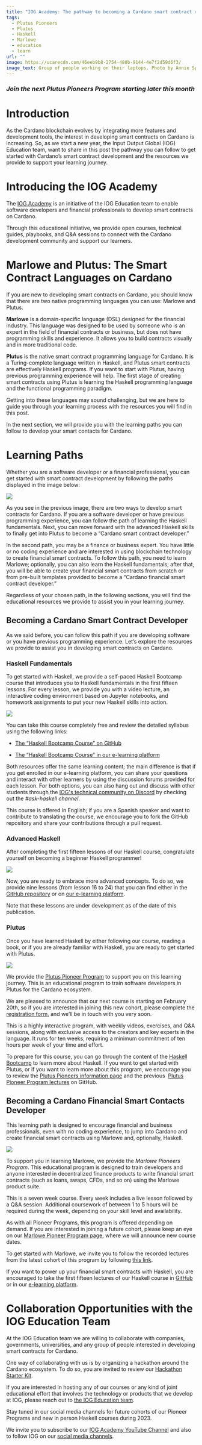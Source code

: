 ```yaml
---
title: "IOG Academy: The pathway to becoming a Cardano smart contract developer"
tags:
  - Plutus Pioneers
  - Plutus
  - Haskell
  - Marlowe
  - education
  - learn
url: ""
image: https://ucarecdn.com/46eeb9b8-2754-480b-9144-4e7f2d59d6f3/
image_text: Group of people working on their laptops. Photo by Annie Spratt on Unsplash
---
```


### _Join the next Plutus Pioneers Program starting later this month_

# Introduction

As the Cardano blockchain evolves by integrating more features and development tools, the interest in developing smart contracts on Cardano is increasing. So, as we start a new year, the Input Output Global (IOG) Education team, want to share in this post the pathway you can follow to get started with Cardano’s smart contract development and the resources we provide to support your learning journey.

# Introducing the IOG Academy

The [IOG Academy](https://www.youtube.com/channel/UCX9j__vYOJu00iqBrCzecVw) is an initiative of the IOG Education team to enable software developers and financial professionals to develop smart contracts on Cardano.

Through this educational initiative, we provide open courses, technical guides, playbooks, and Q&A sessions to connect with the Cardano development community and support our learners.

# Marlowe and Plutus: The Smart Contract Languages on Cardano

If you are new to developing smart contracts on Cardano, you should know that there are two native programming languages you can use: Marlowe and Plutus.

**Marlowe** is a domain-specific language (DSL) designed for the financial industry. This language was designed to be used by someone who is an expert in the field of financial contracts or business, but does not have programming skills and experience. It allows you to build contracts visually and in more traditional code.

**Plutus** is the native smart contract programming language for Cardano. It is a Turing-complete language written in Haskell, and Plutus smart contracts are effectively Haskell programs. If you want to start with Plutus, having previous programming experience will help. The first stage of creating smart contracts using Plutus is learning the Haskell programming language and the functional programming paradigm.

Getting into these languages may sound challenging, but we are here to guide you through your learning process with the resources you will find in this post.

In the next section, we will provide you with the learning paths you can follow to develop your smart contacts for Cardano.

# Learning Paths

Whether you are a software developer or a financial professional, you can get started with smart contract development by following the paths displayed in the image below:

![](https://lh5.googleusercontent.com/pvqDClj_KGR5ZlcdL2q4DUKrleQRCKwPCc2DtuEAZQhI-hgGp53tnarAUFejs7rCdJ9mR98QFnp54xOiJzjyln0qzCc5C0b03tpFnQrnH9Fx-Cy7eLE3ba10aitbHehhp_pwJrF0CP_9CKkQEisLsvM)

As you see in the previous image, there are two ways to develop smart contracts for Cardano. If you are a software developer or have previous programming experience, you can follow the path of learning the Haskell fundamentals. Next, you can move forward with the advanced Haskell skills to finally get into Plutus to become a “Cardano smart contract developer.”

In the second path, you may be a finance or business expert. You have little or no coding experience and are interested in using blockchain technology to create financial smart contracts. To follow this path, you need to learn Marlowe; optionally, you can also learn the Haskell fundamentals; after that, you will be able to create your financial smart contracts from scratch or from pre-built templates provided to become a “Cardano financial smart contract developer.”

Regardless of your chosen path, in the following sections, you will find the educational resources we provide to assist you in your learning journey.

## Becoming a Cardano Smart Contract Developer

As we said before, you can follow this path if you are developing software or you have previous programming experience. Let’s explore the resources we provide to assist you in developing smart contracts on Cardano.

### Haskell Fundamentals

To get started with Haskell, we provide a self-paced Haskell Bootcamp course that introduces you to Haskell fundamentals in the first fifteen lessons. For every lesson, we provide you with a video lecture, an interactive coding environment based on Jupyter notebooks, and homework assignments to put your new Haskell skills into action.

  

![](https://lh6.googleusercontent.com/imcqm9YME-Sm0dTrfqw6i1DnpkPldUT8a81jdJrlCIKnOnlJZKGtsxDN_femNYtZ6c_JfsyJichFTVXk0rCeunLhxeDaKVHw2ntGeJXO70R7P4zo2nvxprdMuCNNSbyHgi-U4VuFq-7G2IluYDDjw7U)

You can take this course completely free and review the detailed syllabus using the following links:

*   [The “Haskell Bootcamp Course” on GitHub](https://github.com/input-output-hk/haskell-course)
    
*   [The “Haskell Bootcamp Course” in our e-learning platform](https://iohk.instructure.com/courses/141)
    

Both resources offer the same learning content; the main difference is that if you get enrolled in our e-learning platform, you can share your questions and interact with other learners by using the discussion forums provided for each lesson. For both options, you can also hang out and discuss with other students through the [IOG's technical community on Discord](https://discord.gg/inputoutput) by checking out the _#ask-haskell channel_.

This course is offered in English; if you are a Spanish speaker and want to contribute to translating the course, we encourage you to fork the GitHub repository and share your contributions through a pull request. 

### Advanced Haskell

After completing the first fifteen lessons of our Haskell course, congratulate yourself on becoming a beginner Haskell programmer!

![](https://lh6.googleusercontent.com/z0SYgQ0DJw2Do2Twpo0La892aBbVNTdAYhQUoU2jDyLQwUuXsKcoZL_QyBDAxAqjUWUtPbAz3J4cvwplsN3Ao0u3Y2E3R8rxo6zQhgLnok9RH0fUMH7IWkDwSIDlmFd3K2D-GAmZ5W1mDw7mmAMNvKU)

Now, you are ready to embrace more advanced concepts. To do so, we provide nine lessons (from lesson 16 to 24) that you can find either in the [GitHub repository](https://github.com/input-output-hk/haskell-course) or on [our e-learning platform](https://iohk.instructure.com/courses/141).

Note that these lessons are under development as of the date of this publication.

### Plutus

Once you have learned Haskell by either following our course, reading a book, or if you are already familiar with Haskell, you are ready to get started with Plutus.

![](https://lh6.googleusercontent.com/wIwlaU-wq6Rbkjl3-xjqK8BQxrJCap3rUlDESs-mUAEauaxhVaLIgsZY9PnlhCkb7apiQmdFJfjAs67CoGW_7jXe7AmrCtCuRv1OuU3mqnOijErqaUeANP3IhZfycMnphlX76u7fXjec72V-z7J2ZeI)

We provide the [Plutus Pioneer Program](https://github.com/input-output-hk/plutus-pioneer-program) to support you on this learning journey. This is an educational program to train software developers in Plutus for the Cardano ecosystem. 

We are pleased to announce that our next course is starting on February 20th, so if you are interested in joining this new cohort, please complete the [registration form](https://input-output.typeform.com/to/au0XDcBP), and we’ll be in touch with you very soon.

This is a highly interactive program, with weekly videos, exercises, and Q&A sessions, along with exclusive access to the creators and key experts in the language. It runs for ten weeks, requiring a minimum commitment of ten hours per week of your time and effort.

To prepare for this course, you can go through the content of the [Haskell Bootcamp](https://github.com/input-output-hk/haskell-course) to learn more about Haskell. If you want to get started with Plutus, or if you want to learn more about this program, we encourage you to review the [Plutus Pioneers information page](https://docs.cardano.org/pioneer-programs/plutus-pioneers) and the previous  [Plutus Pioneer Program lectures](https://github.com/input-output-hk/plutus-pioneer-program) on GitHub.

## Becoming a Cardano Financial Smart Contacts Developer

This learning path is designed to encourage financial and business professionals, even with no coding experience, to jump into Cardano and create financial smart contracts using Marlowe and, optionally, Haskell.

![](https://lh3.googleusercontent.com/SE9HQysIEUdiqTFjxI27x0UbxZwH9AJq4Mv3-nVzmzZC9SsKtNTwFTiWtLnbXG1JRXb1EBiVRUXjIwNeUsmmCWGZuWoWl2VwWX1RmGEosHUTdChDSKHkFe5GrSLlRA5gEfyYB2_0-GdsWgvTwnIhku8)

To support you in learning Marlowe, we provide the _Marlowe Pioneers Program_. This educational program is designed to train developers and anyone interested in decentralized finance products to write financial smart contracts (such as loans, swaps, CFDs, and so on) using the Marlowe product suite.

This is a seven week course. Every week includes a live lesson followed by a Q&A session. Additional coursework of between 1 to 5 hours will be required during the week, depending on your skill level and availability.

As with all Pioneer Programs, this program is offered depending on demand. If you are interested in joining a future cohort, please keep an eye on our [Marlowe Pioneer Program page](https://pioneers.marlowe-finance.io/), where we will announce new course dates.

To get started with Marlowe, we invite you to follow the recorded lectures from the latest cohort of this program by following [this link](https://www.youtube.com/@iogacademy9189/playlists?view=50&sort=dd&shelf_id=2).

If you want to power up your financial smart contracts with Haskell, you are encouraged to take the first fifteen lectures of our Haskell course in [GitHub](https://github.com/input-output-hk/haskell-course) or in our [e-learning platform](https://iohk.instructure.com/courses/141).

# Collaboration Opportunities with the IOG Education Team

At the IOG Education team we are willing to collaborate with companies, governments, universities, and any group of people interested in developing smart contracts for Cardano.

One way of collaborating with us is by organizing a hackathon around the Cardano ecosystem. To do so, you are invited to review our [Hackathon Starter Kit](https://github.com/input-output-hk/education/blob/main/hackatons/organization-guide.md.html).

If you are interested in hosting any of our courses or any kind of joint educational effort that involves the technology or products that we develop at IOG, please reach out to [the IOG Education team](mailto:education@iohk.io).

Stay tuned in our social media channels for future cohorts of our Pioneer Programs and new in person Haskell courses during 2023.

We invite you to subscribe to our [IOG Academy YouTube Channel](https://www.youtube.com/channel/UCX9j__vYOJu00iqBrCzecVw) and also to follow IOG on our [social media channels](https://iohk.io/en/contact/).
